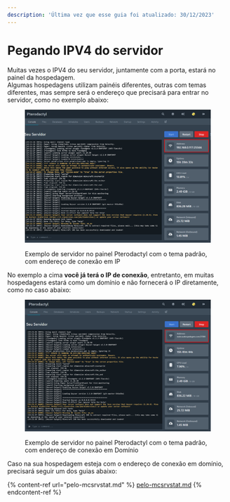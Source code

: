```yaml
---
description: 'Última vez que esse guia foi atualizado: 30/12/2023'
---
```


# Pegando IPV4 do servidor

Muitas vezes o IPV4 do seu servidor, juntamente com a porta, estará no painel da hospedagem.\
Algumas hospedagens utilizam painéis diferentes, outras com temas diferentes, mas sempre será o endereço que precisará para entrar no servidor, como no exemplo abaixo:

<figure><img src="../../../.gitbook/assets/image (4) (1).png" alt=""><figcaption><p>Exemplo de servidor no painel Pterodactyl com o tema padrão, com endereço de conexão em IP</p></figcaption></figure>

No exemplo a cima **você já terá o IP de conexão**, entretanto, em muitas hospedagens estará como um domínio e não fornecerá o IP diretamente, como no caso abaixo:

<figure><img src="../../../.gitbook/assets/image (1) (1) (1).png" alt=""><figcaption><p>Exemplo de servidor no painel Pterodactyl com o tema padrão, com endereço de conexão em Domínio</p></figcaption></figure>

Caso na sua hospedagem esteja com o endereço de conexão em domínio, precisará seguir um dos guias abaixo:

{% content-ref url="pelo-mcsrvstat.md" %}
[pelo-mcsrvstat.md](pelo-mcsrvstat.md)
{% endcontent-ref %}
